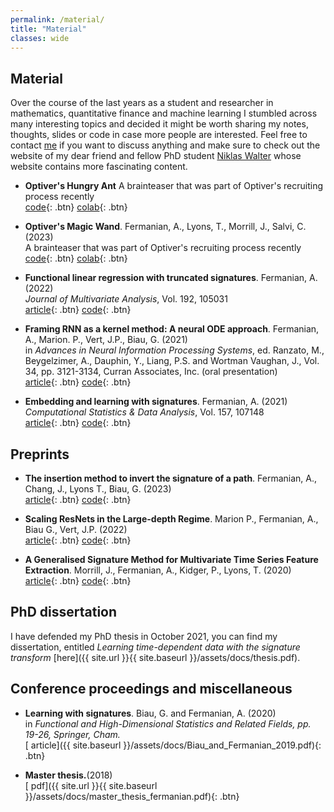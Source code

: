 ```yaml
---
permalink: /material/
title: "Material"
classes: wide
---
```


## Material

Over the course of the last years as a student and researcher in mathematics, quantitative finance and machine learning I stumbled across many interesting topics and decided it might be worth sharing my notes, thoughts, slides or code in case more people are interested. Feel free to contact [me]() if you want to discuss anything and make sure to check out the website of my dear friend and fellow PhD student [Niklas Walter](niklaswalter.github.io) whose website contains more fascinating content.


* **Optiver's Hungry Ant**
A brainteaser that was part of Optiver's recruiting process recently  
[<i class="fab fa-github"></i> code](https://github.com/NiklasMWeber/Optivers_Ant){: .btn}  [<i class="fab fa-google"></i> colab](https://colab.research.google.com/drive/1u7cPvjooGWKv9EaVmdlKSyv5RJoN6Uuq?usp=sharing){: .btn}

* **Optiver's Magic Wand**. Fermanian, A., Lyons, T., Morrill, J., Salvi, C. (2023)  
A brainteaser that was part of Optiver's recruiting process recently  
[<i class="fab fa-github"></i> code](https://github.com/NiklasMWeber/Optivers_Magic_Wand){: .btn}  [<i class="fab fa-google"></i> colab](https://colab.research.google.com/drive/1EeN-cAJlbcCTwY-jDxZxac2JhpjLA-Cf?usp=sharing){: .btn}

* **Functional linear regression with truncated signatures**. Fermanian, A. (2022)  
*Journal of Multivariate Analysis*, Vol. 192, 105031  
[<i class="fas fa-file-pdf"></i> article](https://arxiv.org/pdf/2006.08442.pdf){: .btn}  [<i class="fab fa-github"></i> code](https://github.com/afermanian/signature-regression){: .btn}

* **Framing RNN as a kernel method: A neural ODE approach**. Fermanian, A., Marion. P., Vert, J.P., Biau, G. (2021)  
in *Advances in Neural Information Processing Systems*, ed. Ranzato, M., Beygelzimer, A., Dauphin, Y., Liang, P.S. and Wortman Vaughan, J., Vol. 34, pp. 3121-3134, Curran Associates, Inc. (oral presentation)  
[<i class="fas fa-file-pdf"></i> article](https://arxiv.org/pdf/2106.01202.pdf){: .btn}  [<i class="fab fa-github"></i> code](https://github.com/afermanian/rnn-kernel){: .btn}

* **Embedding and learning with signatures**. Fermanian, A. (2021)  
*Computational Statistics & Data Analysis*, Vol. 157, 107148  
[<i class="fas fa-file-pdf"></i> article](https://arxiv.org/pdf/1911.13211.pdf){: .btn}  [<i class="fab fa-github"></i> code](https://github.com/afermanian/embedding_with_signatures){: .btn}


## Preprints

* **The insertion method to invert the signature of a path**. Fermanian, A., Chang, J., Lyons T., Biau, G. (2023)  
[<i class="fas fa-file-pdf"></i> article](https://arxiv.org/pdf/2304.01862.pdf){: .btn}  [<i class="fab fa-github"></i> code](https://github.com/patrick-kidger/signatory/blob/master/src/signatory/signature_inversion_module.py){: .btn}


* **Scaling ResNets in the Large-depth Regime**. Marion P., Fermanian, A., Biau G., Vert, J.P. (2022)  
[<i class="fas fa-file-pdf"></i> article](https://arxiv.org/abs/2206.06929){: .btn}  [<i class="fab fa-github"></i> code](https://github.com/PierreMarion23/scaling-resnets){: .btn}

* **A Generalised Signature Method for Multivariate Time Series Feature Extraction**. Morrill, J., Fermanian, A., Kidger, P., Lyons, T. (2020)  
[<i class="fas fa-file-pdf"></i> article](https://arxiv.org/pdf/2006.00873.pdf){: .btn}  [<i class="fab fa-github"></i> code](https://github.com/jambo6/generalised-signature-method){: .btn}


## PhD dissertation

I have defended my PhD thesis in October 2021, you can find my dissertation, entitled *Learning time-dependent data with the signature transform* [here]({{ site.url }}{{ site.baseurl }}/assets/docs/thesis.pdf).


## Conference proceedings and miscellaneous

* **Learning with signatures**. Biau, G. and Fermanian, A. (2020)  
in *Functional and High-Dimensional Statistics and Related Fields, pp. 19-26, Springer, Cham.*  
[<i class="fas fa-file-pdf"></i> article]({{ site.baseurl }}/assets/docs/Biau_and_Fermanian_2019.pdf){: .btn}

* **Master thesis.**(2018)  
[<i class="fas fa-file-pdf"></i> pdf]({{ site.url }}{{ site.baseurl }}/assets/docs/master_thesis_fermanian.pdf){: .btn}






